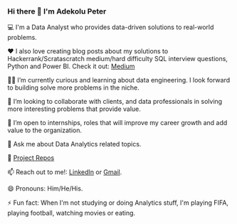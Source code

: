 ### Hi there 👋 I'm Adekolu Peter

💻 I'm a Data Analyst who provides data-driven solutions to real-world problems.

❤️ I also love creating blog posts about my solutions to Hackerrank/Scratascratch medium/hard difficulty SQL interview questions, Python and Power BI. 
    Check it out: [Medium](https://medium.com/me/stories/public)

👨‍🏫 I’m currently curious and learning about data engineering. I look forward to building solve more problems in the niche.

👯 I’m looking to collaborate with clients, and data professionals in solving more interesting problems that provide value.

👀 I’m open to internships, roles that will improve my career growth and add value to the organization.

💬 Ask me about Data Analytics related topics.

💼 [Project Repos](https://github.com/Savepeter2?tab=repositories)  

📫 Reach out to me!: [LinkedIn](https://www.linkedin.com/in/peter-adekolu-593a001a1/) or [Gmail](peteradekolu@gmail.com).

😄 Pronouns: Him/He/His.

⚡ Fun fact: When I'm not studying or doing Analytics stuff, I'm playing FIFA, playing football, watching movies or eating.

